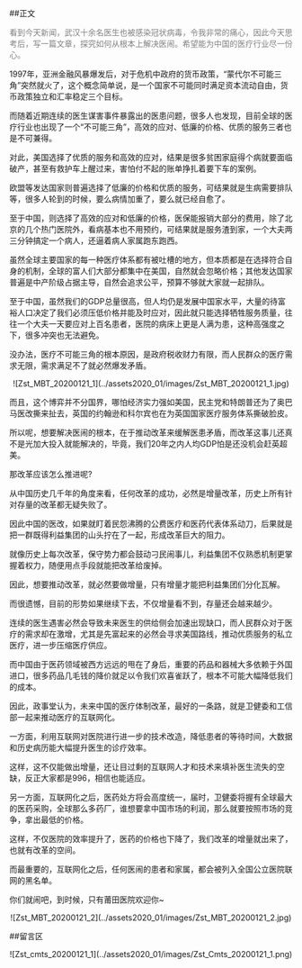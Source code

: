 ##正文

<font color = grey>看到今天新闻，武汉十余名医生也被感染冠状病毒，令我非常的痛心，因此今天思考后，写一篇文章，探究如何从根本上解决医闹。希望能为中国的医疗行业尽一份心。</font>

1997年，亚洲金融风暴爆发后，对于危机中政府的货币政策，“蒙代尔不可能三角”突然就火了，这个概念简单说，是一个国家不可能同时满足资本流动自由，货币政策独立和汇率稳定三个目标。

而随着近期连续的医生谋害事件暴露出的医患问题，很多人也发现，目前全球的医疗行业也出现了一个“不可能三角”，高效的应对、低廉的价格、优质的服务三者也是不可兼得。

对此，美国选择了优质的服务和高效的应对，结果是很多贫困家庭得个病就要面临破产，甚至有救护车上醒过来，害怕付不起的账单挣扎着要下车的案例。

欧盟等发达国家则普遍选择了低廉的价格和优质的服务，可结果就是生病需要排队等，很多人轮到的时候，要么病情加重了，要么就已经自愈了。

至于中国，则选择了高效的应对和低廉的价格，医保能报销大部分的费用，除了北京的几个热门医院外，看病基本也不用预约，可结果就是服务渣到家，一个大夫两三分钟搞定一个病人，还逼着病人家属跑东跑西。

虽然全球主要国家的每一种医疗体系都有被吐槽的地方，但本质都是在选择符合自身的机制，全球的富人们大部分都集中在美国，自然就会忽略价格；其他发达国家普遍是中产阶级占据主导，自然会追求公平，预算不够就大家就一起排队。

至于中国，虽然我们的GDP总量很高，但人均仍是发展中国家水平，大量的待富裕人口决定了我们必须压低价格并能及时应对，因此就只能选择牺牲服务质量，往往一个大夫一天要应对上百名患者，医院的病床上更是人满为患，这种高强度之下，很多冲突也无法避免。

没办法，医疗不可能三角的根本原因，是政府税收财力有限，而人民群众的医疗需求无限，需求满足不了就必然爆发矛盾。

 <div align="center">![Zst_MBT_20200121_1](../assets2020_01/images/Zst_MBT_20200121_1.jpg)</div>

而且，这个博弈并不分国界，哪怕经济实力强如美国，民主党和特朗普还为了奥巴马医改撕来扯去，英国的约翰逊和科尔宾也在为英国国家医疗服务体系撕破脸皮。

所以呢，想要解决医闹的根本，在于推动改革来缓解医患矛盾，而改革这事儿还真不是光加大投入就能解决的，毕竟，我们20年之内人均GDP怕是还没机会赶英超美。

那改革应该怎么推进呢?

从中国历史几千年的角度来看，任何改革的成功，必然是增量改革，历史上所有针对存量的改革都无疑失败了。

因此中国的医改，如果就盯着民怨沸腾的公费医疗和医药代表体系动刀，后果就是把一群既得利益集团的山头拧在了一起，形成改革巨大的阻力。

就像历史上每次改革，保守势力都会鼓动刁民闹事儿，利益集团不仅熟悉机制更掌握着权力，随便用点手段就能把改革给废掉。

因此，想要推动改革，就必然要做增量，只有增量才能把利益集团们分化瓦解。

而很遗憾，目前的形势如果继续下去，不仅增量看不到，存量还会越来越少。

连续的医生遇害必然会导致未来医生的供给侧会加速出现缺口，而人民群众对于医疗的需求却在激增，尤其是先富起来的必然会寻求美国路线，推动优质服务的私立医疗，进一步压缩医疗供应。

而中国由于医药领域被西方远远的甩在了身后，重要的药品和器械大多依赖于外国进口，很多药品几毛钱的降价就足以令我们欢喜雀跃了，根本不可能大幅降低我们的成本。

因此，政事堂认为，未来中国的医疗体制改革，最好的一条路，就是卫健委和工信部一起来推动医疗的互联网化。

一方面，利用互联网对医院进行进一步的技术改造，降低患者的等待时间，大数据和历史病历能大幅提升医生的诊疗效率。

这样，这不仅能做出增量，还让目过剩的互联网人才和技术来填补医生流失的空缺，反正大家都是996，相信也能适应。

另一方面，互联网化之后，医药处方将会高度统一，届时，卫健委将握有全球最大的医药采购，全球那么多药厂，谁想要拿中国市场的利润，那么就要按照市场的竞争，拿出最低的价格。

这样，不仅医院的效率提升了，医药的价格也下降了，我们改革的增量就出来了，也就有改革的空间。

而最重要的，互联网化之后，任何医闹的患者和家属，都会被列入全国公立医院联网的黑名单。

你们就闹吧，到时候，只有莆田医院欢迎你~

 <div align="center">![Zst_MBT_20200121_2](../assets2020_01/images/Zst_MBT_20200121_2.jpg)</div>

##留言区
 <div align="center">![Zst_cmts_20200121_1](../assets2020_01/images/Zst_Cmts_20200121_1.png)</div>